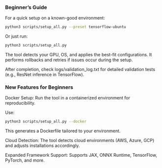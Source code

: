 ### Beginner’s Guide  

For a quick setup on a known-good environment:

```bash
python3 scripts/setup_all.py --preset tensorflow-ubuntu
```

Or just run:
```bash
python3 scripts/setup_all.py
```
The tool detects your GPU, OS, and applies the best-fit configurations. It performs rollbacks and retries if issues occur during the setup.

After completion, check logs/validation_log.txt for detailed validation tests (e.g., ResNet inference in TensorFlow).

### New Features for Beginners
Docker Setup:
Run the tool in a containerized environment for reproducibility. 

Use:
```bash
python3 scripts/setup_all.py --docker
```
This generates a Dockerfile tailored to your environment.

Cloud Detection:
The tool detects cloud environments (AWS, Azure, GCP) and adjusts installations accordingly.

Expanded Framework Support:
Supports JAX, ONNX Runtime, TensorFlow, PyTorch, and more.
